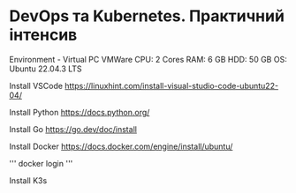 # DevOps та Kubernetes. Практичний інтенсив
Environment  - Virtual PC VMWare
CPU: 2 Cores
RAM: 6 GB
HDD: 50 GB
OS: Ubuntu 22.04.3 LTS

Install VSCode
https://linuxhint.com/install-visual-studio-code-ubuntu22-04/

Install Python
https://docs.python.org/

Install Go
https://go.dev/doc/install

Install Docker
https://docs.docker.com/engine/install/ubuntu/

 ''' docker login '''

Install K3s

~~~ curl -sfL https://get.k3s.io | sh - ~~~
